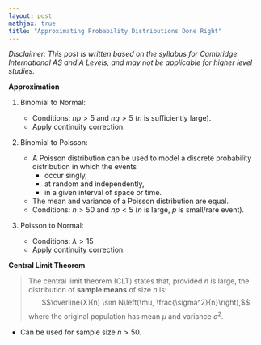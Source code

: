```yaml
---
layout: post
mathjax: true
title: "Approximating Probability Distributions Done Right"
---
```

_Disclaimer: This post is written based on the syllabus for Cambridge International AS and A Levels, and may not be applicable for higher level studies._

**Approximation**
1. Binomial to Normal:
	- Conditions: $np > 5$ and $nq > 5$ ($n$ is sufficiently large).
	- Apply continuity correction.

2. Binomial to Poisson:
	- A Poisson distribution can be used to model a discrete probability distribution in which the events
		- occur singly, 
		- at random and independently, 
		- in a given interval of space or time.
	- The mean and variance of a Poisson distribution are equal.
	- Conditions: $n > 50$ and $np < 5$ ($n$ is large, $p$ is small/rare event).

3. Poisson to Normal:
	- Conditions: $\lambda > 15$
	- Apply continuity correction.

**Central Limit Theorem**
> The central limit theorem (CLT) states that, provided $n$ is large, the distribution of **sample means** of size $n$ is: 
$$\overline{X}(n) \sim N\left(\mu, \frac{\sigma^2}{n}\right),$$where the original population has mean $\mu$ and variance $\sigma^2$.
- Can be used for sample size $n > 50$.
